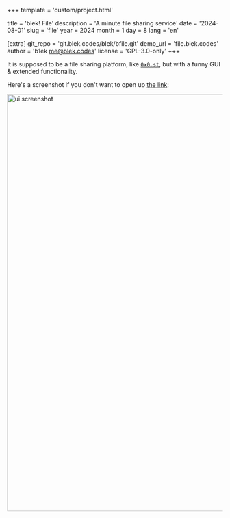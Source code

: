 +++
template = 'custom/project.html'

title = 'blek! File'
description = 'A minute file sharing service'
date = '2024-08-01'
slug = 'file'
year = 2024
month = 1
day = 8
lang = 'en'

[extra]
git_repo = 'git.blek.codes/blek/bfile.git'
demo_url = 'file.blek.codes'
author = 'b1ek <me@blek.codes>'
license = 'GPL-3.0-only'
+++

It is supposed to be a file sharing platform, like [`0x0.st`](https://0x0.st), but with a funny GUI & extended functionality.

Here's a screenshot if you don't want to open up [the link](https://file.blek.codes):

<img alt='ui screenshot' src='/content/file_ui.webp' height='975px' width='835px' />